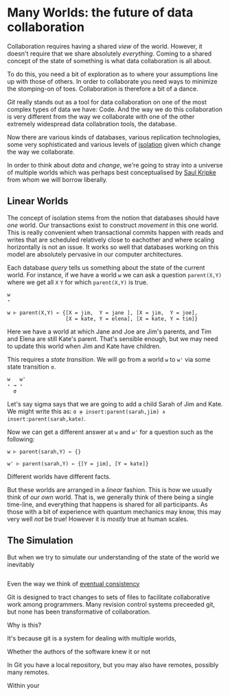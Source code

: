 # Many Worlds: the future of data collaboration

Collaboration requires having a shared *view* of the world. However,
it doesn't require that we share absolutely *everything*. Coming to a
shared concept of the state of something is what data collaboration is
all about.

To do this, you need a bit of exploration as to where your assumptions
line up with those of others. In order to collaborate you need ways to
minimize the stomping-on of toes. Collaboration is therefore a bit of
a dance.

*Git* really stands out as a tool for data collaboration on one of the
most complex types of data we have: Code. And the way we do this
collaboration is very different from the way we collaborate with one
of the other extremely widespread data collabration tools, the
database.

Now there are various kinds of databases, various replication
technologies, some very sophisticated and various levels of
[isolation](https://en.wikipedia.org/wiki/Isolation_(database_systems))
given which change the way we collaborate.

In order to think about *data* and *change*, we're going to stray into
a universe of multiple worlds which was perhaps best conceptualised by
[Saul Kripke](https://en.wikipedia.org/wiki/Kripke_semantics) from
whom we will borrow liberally.

## Linear Worlds

The concept of isolation stems from the notion that databases should
have *one* world. Our transactions exist to construct *movement* in
this one world. This is really convenient when transactional commits
happen with reads and writes that are scheduled relatively close to
eachother and where scaling horizontally is not an issue. It works so
well that databases working on this model are absolutely pervasive in
our computer architectures.

Each database *query* tells us something about the state of the
current world. For instance, if we have a world `w` we can ask a
question `parent(X,Y)` where we get all `X` `Y` for which
`parent(X,Y)` is true.

```
w
⋆

w ⊢ parent(X,Y) ← {[X = jim,  Y = jane ], [X = jim,  Y = joe],
                   [X = kate, Y = elena], [X = kate, Y = tim]}
```

Here we have a world at which Jane and Joe are Jim's parents, and Tim
and Elena are still Kate's parent. That's sensible enough, but we may
need to update this world when Jim and Kate have children.

This requires a *state transition*. We will go from a world `w` to `w'`
via some state transition `σ`.

```
w   w'
⋆ → ⋆
  σ
```

Let's say sigma says that we are going to add a child Sarah of Jim and
Kate. We might write this as: `σ ̣≡ insert:parent(sarah,jim) ∧ insert:parent(sarah,kate)`.

Now we can get a different answer at `w` and `w'` for a question such as the following:

```
w ⊢ parent(sarah,Y) ← {}

w' ⊢ parent(sarah,Y) ← {[Y = jim], [Y = kate]}
```

Different worlds have different facts.

But these worlds are arranged in a *linear* fashion. This is how we
usually think of *our own* world. That is, we generally think of there
being a single time-line, and everything that happens is shared for
all participants. As those with a bit of experience with quantum
mechanics may know, this may very well *not* be true! However it is
*mostly* true at human scales.

## The Simulation

But when we try to simulate our understanding of the state of the
world we inevitably 

```
```

Even the way we think of [eventual consistency]()

Git is designed to tract changes to sets of files to facilitate
collaborative work among programmers. Many revision control systems
preceeded git, but none has been transformative of collaboration.

Why is this?

It's because git is a system for dealing with multiple worlds,

Whether the authors of the software knew it or not

In Git you have a local repository, but you may also have remotes,
possibly many remotes.

Within your 
